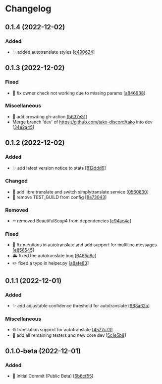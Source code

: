 # Changelog

<a name="0.1.4"></a>
## 0.1.4 (2022-12-02)

### Added

- ✨ added autotranslate styles [[c490624](https://github.com/tako-discord/tako/commit/c490624334671808903e75b4529c22c52f7d9bb2)]


<a name="0.1.3"></a>
## 0.1.3 (2022-12-02)

### Fixed

- 🐛 fix owner check not working due to missing params [[a846938](https://github.com/tako-discord/tako/commit/a8469381ce0971ce73458eb4bcc8e15e96fe2898)]

### Miscellaneous

-  👷 add crowding gh-action [[b637e51](https://github.com/tako-discord/tako/commit/b637e51c3d41a24c24b8a9558cf0388c499ad086)]
-  Merge branch &#x27;dev&#x27; of https://github.com/tako-discord/tako into dev [[34e2a45](https://github.com/tako-discord/tako/commit/34e2a458f1f90f7791677eac6359a0d0f19a10c2)]


<a name="0.1.2"></a>
## 0.1.2 (2022-12-02)

### Added

- ✨ add latest version notice to stats [[812ddd6](https://github.com/tako-discord/tako/commit/812ddd6db4f7aa85e741aa84ad24894e02a9c369)]

### Changed

- 🔧 add libre translate and switch simplytranslate service [[0560830](https://github.com/tako-discord/tako/commit/056083057bbc7a3b5b88ba2b9a02b28182c25bfd)]
- 🔧 remove TEST_GUILD from config [[8a73043](https://github.com/tako-discord/tako/commit/8a730431ec64670e7a5f965ed7aeb94cdc74ae88)]

### Removed

- ➖ removed BeautifulSoup4 from dependencies [[c94ac4a](https://github.com/tako-discord/tako/commit/c94ac4a527f18a82923d8955e487b9d44f81e819)]

### Fixed

- 🐛 fix mentions in autotranslate and add support for multiline messages [[e858545](https://github.com/tako-discord/tako/commit/e858545d86f5c23eb930189f4c408888f14f7287)]
- 🚑 fixed the autotranslate bug [[6465a6c](https://github.com/tako-discord/tako/commit/6465a6cac8c3d885d278b42af60f8d551aac8a5a)]
- ✏️ fixed a typo in helper.py [[a8afe83](https://github.com/tako-discord/tako/commit/a8afe834439c3fb2e6b764fd444cb08c4abefa57)]


<a name="0.1.1"></a>
## 0.1.1 (2022-12-01)

### Added

- ✨ add adjustable confidence threshold for autotranslate [[968a62a](https://github.com/tako-discord/tako/commit/968a62ab912301ea23769d15b01ef227f1ec6ee0)]


### Miscellaneous

- 🌐 translation support for autotranslate [[4577c73](https://github.com/tako-discord/tako/commit/4577c73893270030de29e51dcfa11c4bed66cbdd)]
- 👥 add all remaining testers and new core dev [[5c1e5b8](https://github.com/tako-discord/tako/commit/5c1e5b8064bf01235e8a819ec52c9d020b1ef146)]


<a name="0.1.0-beta"></a>
## 0.1.0-beta (2022-12-01)

### Added

- 🎉 Initial Commit (Public Beta) [[5b6cf55](https://github.com/tako-discord/tako/commit/5b6cf5562f42daa636966d25a1d87c4a9d4fc47a)]


